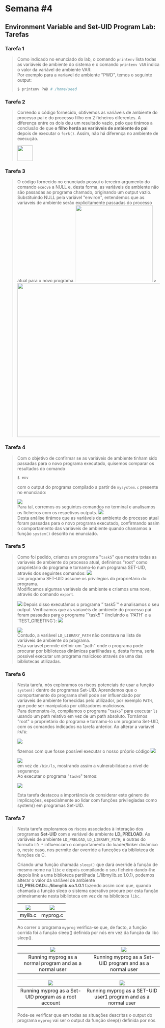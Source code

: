 # Semana #4

## Environment Variable and Set-UID Program Lab: Tarefas

### Tarefa 1

> Como indicado no enunciado do lab, o comando `printenv` lista todas as variáveis de ambiente do sistema e o comando `printenv VAR` indica o valor da variável de ambiente VAR. <br>
> Por exemplo para a variavel de ambiente "PWD", temos o seguinte output: <br>
>
> ```bash
> $ printenv PWD # /home/seed
> ```

### Tarefa 2

> Correndo o código fornecido, obtivemos as variáveis de ambiente do processo pai e do processo filho em 2 ficheiros diferentes. A diferença entre os dois deu um resultado vazio, pelo que tirámos a conclusão de que **o filho herda as variáveis de ambiente do pai** depois de executar o `fork()`. Assim, não há diferença no ambiente de execução.
>
> <img height="50" src="images/logbook4/t2.png">

### Tarefa 3

> O código fornecido no enunciado possui o terceiro argumento do comando `execve` a NULL e, desta forma, as variáveis de ambiente não são passadas ao programa chamado, originando um output vazio. <br>
> Substituindo NULL pela variável "environ", entendemos que as variaveis de ambiente serão explicitamente passadas do processo atual para o novo programa.
> <img height = "250" src="images/logbook4/t3.png"> > <img height = "500" src="images/logbook4/t3_part2.png">

### Tarefa 4

> Com o objetivo de confirmar se as variáveis de ambiente tinham sido passadas para o novo programa executado, quisemos comparar os resultados do comando
>
> ```bash
> $ env
> ```
>
> com o output do programa compilado a partir de `mysystem.c` presente no enunciado:
>
> <img src="images/logbook4/t4_pt1.png"> <br>
> Para tal, corremos os seguintes comandos no terminal e analisamos os ficheiros com os respetivos outputs.
> <img src="images/logbook4/t4_pt2.png"> <br>
> Desta análise tirámos que as variáveis de ambiente do processo atual foram passadas para o novo programa executado, confirmando assim o comportamento das variáveis de ambiente quando chamamos a função `system()` descrito no enunciado.

### Tarefa 5

> Como foi pedido, criamos um programa "`task5`" que mostra todas as variaveis de ambiente do processo atual, definimos "root" como proprietário do programa e tornamo-lo num programa SET-UID, através dos seguintes comandos:
> <img src="images/logbook4/t5_pt1.png"> <br>
> Um programa SET-UID assume os privilégios do proprietário do programa. <br>
> Modificamos algumas variáveis de ambiente e criamos uma nova, através do comando `export`.
>
> <img src="images/logbook4/t5_pt2.png">
> Depois disso executámos o programa "`task5`" e analisamos o seu output.
> Verificamos que as variavéis de ambiente do processo pai foram passadas para o programa "`task5`" (incluindo a `PATH` e a `TEST_GREETING`): 
> <img src="images/logbook4/t5_pt3.png">
>
> <img src="images/logbook4/t5_pt4.png"> <br>
> Contudo, a variável `LD_LIBRARY_PATH` não constava na lista de variáveis de ambiente do programa. <br>
> Esta variavel permite definir um "path" onde o programa pode procurar por bibliotecas dinâmicas partilhadas e, desta forma, seria possivel executar um programa malicioso através de uma das bibliotecas utilizadas. <br>

### Tarefa 6

> Nesta tarefa, nós exploramos os riscos potenciais de usar a função `system()` dentro de programas Set-UID. Aprendemos que o comportamento do programa shell pode ser influenciado por variaveis de ambiente fornecidas pelo utilizador, por exemplo `PATH`, que pode ser manipulada por utilizadores maliciosos. <br>
> Para demonstra-lo, compilamos o programa "`task6`" para executar `ls` usando um path relativo em vez de um path absoluto. Tornámos "root" o proprietário do programa e tornamo-lo um programa Set-UID, com os comandos indicados na tarefa anterior. Ao alterar a variavel `PATH`:
>
> <img src="images/logbook4/t6_pt1.png">
>
> fizemos com que fosse possível executar o nosso próprio código
> <img src="images/logbook4/t6_pt2.png">
>
> <img src="images/logbook4/t6_pt3.png"> <br>
> em vez de `/bin/ls`, mostrando assim a vulnerabilidade a nível de segurança <br>
> Ao executar o programa "`task6`" temos:
>
> <img src="images/logbook4/t6_pt4.png">
>
> Esta tarefa destacou a importância de considerar este género de implicações, especialmente ao lidar com funções privilegiadas como system() em programas Set-UID. <br>

### Tarefa 7

> Nesta tarefa exploramos os riscos associados à interação dos programas **Set-UID** com a variável de ambiente **LD_PRELOAD**. As variáveis de ambiente `LD_PRELOAD`, `LD_LIBRARY_PATH`, e outras do formato `LD_*` influenciam o comportamento do loader/linker dinâmico o, neste caso, nos permite dar override a funcções da biblioteca de funções de C.
>
> Criando uma função chamada `sleep()` que dará override à função de mesmo nome na `libc` e depois compilando o seu ficheiro dando-lhe depois link a uma biblioteca partilhada (./libmylib.so.1.0.1), podemos alterar o valor da variável de ambiente **LD_PRELOAD=./libmylib.so.1.0.1** fazendo assim com que, quando chamada a função sleep o sistema operativo procure por esta função primeiramente nesta biblioteca em vez de na biblioteca `libc`.
>
> | <img src="images/logbook4/mylib.png"> | <img src="images/logbook4/myprog.png"> |
> | ------------------------------------- | -------------------------------------- |
> | mylib.c                               | myprog.c                               |
>
> Ao correr o programa `myprog` verifica-se que, de facto, a função corrida foi a função sleep() definida por nós em vez da função da libc sleep().
>
> |          <img src="images/logbook4/exec1.png">          |          <img src="images/logbook4/exec2.png">           |
> | :-----------------------------------------------------: | :------------------------------------------------------: |
> | Running myprog as a normal program and as a normal user | Running myprog as a Set-UID program and as a normal user |
>
> |         <img src="images/logbook4/exec3.png">         |             <img src="images/logbook4/exec4.png">              |
> | :---------------------------------------------------: | :------------------------------------------------------------: |
> | Running myprog as a Set-UID program as a root account | Running myprog as a SET-UID user1 program and as a normal user |
>
> Pode-se verificar que em todas as situações descritas o output do programa `myprog` vai ser o output da função sleep() definida por nós.
